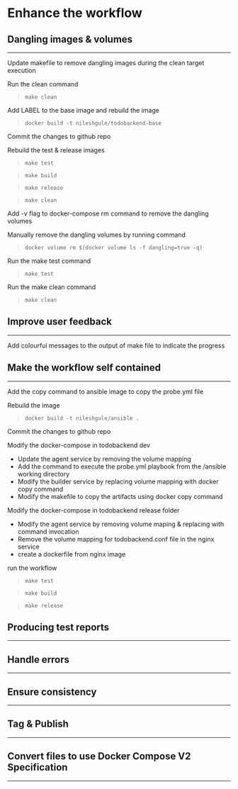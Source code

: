 # Enhance the workflow

## Dangling images & volumes
---
Update makefile to remove dangling images during the clean target execution

Run the clean command
> `make clean`

Add LABEL to the base image and rebuild the image
> `docker build -t nileshgule/todobackend-base`

Commit the changes to github repo

Rebuild the test & release images
> `make test`

> `make build`

> `make release`

> `make clean`

Add -v flag to docker-compose rm command to remove the dangling volumes

Manually remove the dangling volumes by running command
>`docker volume rm $(docker volume ls -f dangling=true -q)`

Run the make test command
> `make test`

Run the make clean command
> `make clean`

## Improve user feedback
---
Add colourful messages to the output of make file to indicate the progress

## Make the workflow self contained
---
Add the copy command to ansible image to copy the probe.yml file

Rebuild the image
> `docker build -t nileshgule/ansible .`

Commit the changes to github repo

Modify the docker-compose in todobackend dev
 - Update the agent service by removing the volume mapping
 - Add the command to execute the probe.yml playbook from the /ansible working directory
 - Modify the builder service by replacing volume mapping with docker copy command
 - Modify the makefile to copy the artifacts using docker copy command

 Modify the docker-compose in todobackend release folder
 - Modify the agent service by removing volume maping & replacing with command invocation
 - Remove the volume mapping for todobackend.conf file in the nginx service
 - create a dockerfile from nginx image

 run the workflow
 > `make test`

 > `make build`

 > `make release`

## Producing test reports
---

## Handle errors
---

## Ensure consistency
---

## Tag & Publish
---

## Convert files to use Docker Compose V2 Specification
---
